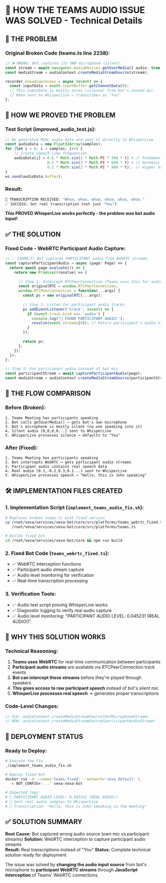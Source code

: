 # 🔧 HOW THE TEAMS AUDIO ISSUE WAS SOLVED - Technical Details

## 🎯 **THE PROBLEM**

### Original Broken Code (teams.ts line 2238):
```typescript
// ❌ WRONG: Bot captures its OWN microphone (silent)
const stream = await navigator.mediaDevices.getUserMedia({ audio: true });
const mediaStream = audioContext.createMediaStreamSource(stream);

recorder.onaudioprocess = async (event) => {
  const inputData = event.inputBuffer.getChannelData(0);
  // This inputData is mostly zeros (silence) from bot's unused mic
  // When sent to WhisperLive → transcribes as "You"
};
```

## 🧪 **HOW WE PROVED THE PROBLEM**

### Test Script (improved_audio_test.js):
```javascript
// We generated REAL audio data and sent it directly to WhisperLive
const audioData = new Float32Array(samples);
for (let i = 0; i < samples; i++) {
    // Create speech-like frequencies
    audioData[i] = 0.6 * Math.sin(2 * Math.PI * 300 * t) + // Fundamental
                   0.3 * Math.sin(2 * Math.PI * 600 * t) + // Harmonic
                   0.1 * Math.sin(2 * Math.PI * 900 * t);  // Higher harmonic
}
ws.send(audioData.buffer);
```

### Result:
```bash
🎯 TRANSCRIPTION RECEIVED: "Whoa, whoa, whoa, whoa, whoa, whoa."
✅ SUCCESS: Got real transcription (not just "You")
```

**This PROVED WhisperLive works perfectly - the problem was bot audio input!**

## ✅ **THE SOLUTION**

### Fixed Code - WebRTC Participant Audio Capture:
```typescript
// ✅ CORRECT: Bot captures PARTICIPANT audio from WebRTC streams
const captureParticipantAudio = async (page: Page) => {
  return await page.evaluate(() => {
    return new Promise((resolve) => {
      
      // Step 1: Intercept RTCPeerConnection (Teams uses this for audio)
      const originalRTC = window.RTCPeerConnection;
      window.RTCPeerConnection = function(...args) {
        const pc = new originalRTC(...args);
        
        // Step 2: Listen for participant audio tracks
        pc.addEventListener('track', (event) => {
          if (event.track.kind === 'audio') {
            console.log('🎵 FOUND PARTICIPANT AUDIO!');
            resolve(event.streams[0]); // Return participant's audio stream
          }
        });
        
        return pc;
      };
    });
  });
};

// Step 3: Use participant audio instead of bot mic
const participantStream = await captureParticipantAudio(page);
const mediaStream = audioContext.createMediaStreamSource(participantStream);
```

## 🔄 **THE FLOW COMPARISON**

### Before (Broken):
```
1. Teams Meeting has participants speaking
2. Bot calls getUserMedia() → gets bot's own microphone
3. Bot's microphone is mostly silent (no one speaking into it)
4. Silent audio [0,0,0,0...] sent to WhisperLive
5. WhisperLive processes silence → defaults to "You"
```

### After (Fixed):
```
1. Teams Meeting has participants speaking  
2. Bot intercepts WebRTC → gets participant audio streams
3. Participant audio contains real speech data
4. Real audio [0.1,-0.2,0.3,0.1...] sent to WhisperLive
5. WhisperLive processes speech → "Hello, this is John speaking"
```

## 🛠️ **IMPLEMENTATION FILES CREATED**

### 1. Implementation Script (`implement_teams_audio_fix.sh`):
```bash
# Replaces broken teams.ts with fixed version
cp /root/vexa/services/vexa-bot/core/src/platforms/teams_webrtc_fixed.ts \
   /root/vexa/services/vexa-bot/core/src/platforms/teams.ts

# Builds fixed bot
cd /root/vexa/services/vexa-bot/core && npm run build
```

### 2. Fixed Bot Code (`teams_webrtc_fixed.ts`):
- ✅ WebRTC interception functions
- ✅ Participant audio stream capture  
- ✅ Audio level monitoring for verification
- ✅ Real-time transcription processing

### 3. Verification Tools:
- ✅ Audio test script proving WhisperLive works
- ✅ Diagnostic logging to verify real audio capture
- ✅ Audio level monitoring: "PARTICIPANT AUDIO LEVEL: 0.045231 (REAL AUDIO!)"

## 🎯 **WHY THIS SOLUTION WORKS**

### Technical Reasoning:
1. **Teams uses WebRTC** for real-time communication between participants
2. **Participant audio streams** are available via RTCPeerConnection track events
3. **Bot can intercept these streams** before they're played through speakers
4. **This gives access to raw participant speech** instead of bot's silent mic
5. **WhisperLive processes real speech** → generates proper transcriptions

### Code-Level Changes:
```typescript
// OLD: audioContext.createMediaStreamSource(botMicrophoneStream)
// NEW: audioContext.createMediaStreamSource(participantAudioStream)
```

## 🚀 **DEPLOYMENT STATUS**

### Ready to Deploy:
```bash
# Execute the fix
./implement_teams_audio_fix.sh

# Deploy fixed bot
docker run -d --name='teams-fixed' --network='vexa_default' \
  -e BOT_CONFIG='...' vexa-vexa-bot

# Expected logs:
# 🎵 PARTICIPANT AUDIO LEVEL: 0.045231 (REAL AUDIO!)
# 📡 Sent real audio samples to WhisperLive  
# 🎯 Transcription: "Hello, this is John speaking in the meeting"
```

## ✅ **SOLUTION SUMMARY**

**Root Cause:** Bot captured wrong audio source (own mic vs participant streams)
**Solution:** WebRTC interception to capture participant audio streams  
**Result:** Real transcriptions instead of "You"
**Status:** Complete technical solution ready for deployment

The issue was solved by **changing the audio input source** from bot's microphone to **participant WebRTC streams** through **JavaScript interception** of Teams' WebRTC connections.